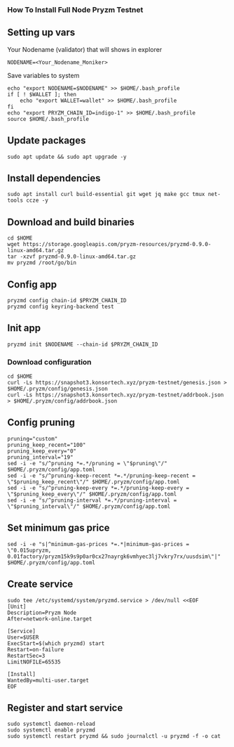 ### How To Install Full Node Pryzm Testnet

## Setting up vars
Your Nodename (validator) that will shows in explorer
```
NODENAME=<Your_Nodename_Moniker>
```

Save variables to system
```
echo "export NODENAME=$NODENAME" >> $HOME/.bash_profile
if [ ! $WALLET ]; then
	echo "export WALLET=wallet" >> $HOME/.bash_profile
fi
echo "export PRYZM_CHAIN_ID=indigo-1" >> $HOME/.bash_profile
source $HOME/.bash_profile
```

## Update packages
```
sudo apt update && sudo apt upgrade -y
```

## Install dependencies
```
sudo apt install curl build-essential git wget jq make gcc tmux net-tools ccze -y
```

## Download and build binaries
```
cd $HOME
wget https://storage.googleapis.com/pryzm-resources/pryzmd-0.9.0-linux-amd64.tar.gz
tar -xzvf pryzmd-0.9.0-linux-amd64.tar.gz
mv pryzmd /root/go/bin
```

## Config app
```
pryzmd config chain-id $PRYZM_CHAIN_ID
pryzmd config keyring-backend test
```

## Init app
```
pryzmd init $NODENAME --chain-id $PRYZM_CHAIN_ID
```

### Download configuration
```
cd $HOME
curl -Ls https://snapshot3.konsortech.xyz/pryzm-testnet/genesis.json > $HOME/.pryzm/config/genesis.json
curl -Ls https://snapshot3.konsortech.xyz/pryzm-testnet/addrbook.json > $HOME/.pryzm/config/addrbook.json
```

## Config pruning
```
pruning="custom"
pruning_keep_recent="100"
pruning_keep_every="0"
pruning_interval="19"
sed -i -e "s/^pruning *=.*/pruning = \"$pruning\"/" $HOME/.pryzm/config/app.toml
sed -i -e "s/^pruning-keep-recent *=.*/pruning-keep-recent = \"$pruning_keep_recent\"/" $HOME/.pryzm/config/app.toml
sed -i -e "s/^pruning-keep-every *=.*/pruning-keep-every = \"$pruning_keep_every\"/" $HOME/.pryzm/config/app.toml
sed -i -e "s/^pruning-interval *=.*/pruning-interval = \"$pruning_interval\"/" $HOME/.pryzm/config/app.toml
```

## Set minimum gas price
```
sed -i -e "s|^minimum-gas-prices *=.*|minimum-gas-prices = \"0.015upryzm, 0.01factory/pryzm15k9s9p0ar0cx27nayrgk6vmhyec3lj7vkry7rx/uusdsim\"|" $HOME/.pryzm/config/app.toml
```

## Create service
```
sudo tee /etc/systemd/system/pryzmd.service > /dev/null <<EOF
[Unit]
Description=Pryzm Node
After=network-online.target

[Service]
User=$USER
ExecStart=$(which pryzmd) start
Restart=on-failure
RestartSec=3
LimitNOFILE=65535

[Install]
WantedBy=multi-user.target
EOF
```

## Register and start service
```
sudo systemctl daemon-reload
sudo systemctl enable pryzmd
sudo systemctl restart pryzmd && sudo journalctl -u pryzmd -f -o cat
```

